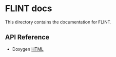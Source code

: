 # FLINT docs

This directory contains the documentation for FLINT.

## API Reference

- Doxygen [HTML](docs/html/index.html) 
